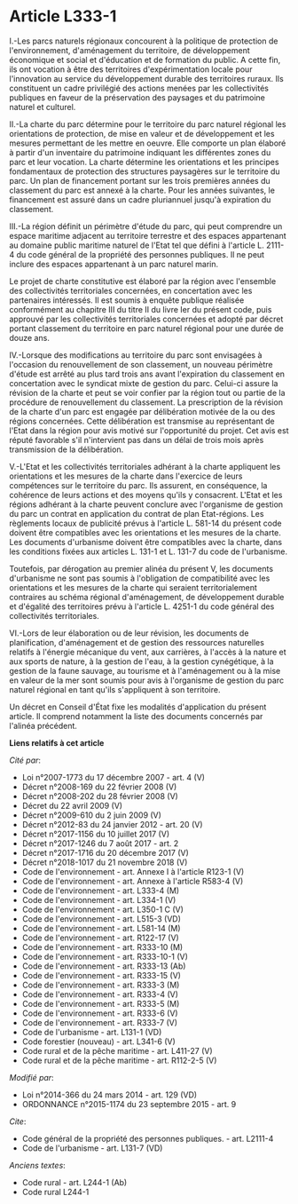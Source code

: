 # Article L333-1

I.-Les parcs naturels régionaux concourent à la politique de protection de l'environnement, d'aménagement du territoire, de
développement économique et social et d'éducation et de formation du public. A cette fin, ils ont vocation à être des
territoires d'expérimentation locale pour l'innovation au service du développement durable des territoires ruraux. Ils
constituent un cadre privilégié des actions menées par les collectivités publiques en faveur de la préservation des paysages
et du patrimoine naturel et culturel. 

II.-La charte du parc détermine pour le territoire du parc naturel régional les orientations de protection, de mise en valeur
et de développement et les mesures permettant de les mettre en oeuvre. Elle comporte un plan élaboré à partir d'un inventaire
du patrimoine indiquant les différentes zones du parc et leur vocation. La charte détermine les orientations et les principes
fondamentaux de protection des structures paysagères sur le territoire du parc. Un plan de financement portant sur les trois
premières années du classement du parc est annexé à la charte. Pour les années suivantes, le financement est assuré dans un
cadre pluriannuel jusqu'à expiration du classement. 

III.-La région définit un périmètre d'étude du parc, qui peut comprendre un espace maritime adjacent au territoire terrestre
et des espaces appartenant au domaine public maritime naturel de l'Etat tel que défini à l'article L. 2111-4 du code général
de la propriété des personnes publiques. Il ne peut inclure des espaces appartenant à un parc naturel marin. 

Le projet de charte constitutive est élaboré par la région avec l'ensemble des collectivités territoriales concernées, en
concertation avec les partenaires intéressés. Il est soumis à enquête publique réalisée conformément au chapitre III du titre
II du livre Ier du présent code, puis approuvé par les collectivités territoriales concernées et adopté par décret portant
classement du territoire en parc naturel régional pour une durée de douze ans. 

IV.-Lorsque des modifications au territoire du parc sont envisagées à l'occasion du renouvellement de son classement, un
nouveau périmètre d'étude est arrêté au plus tard trois ans avant l'expiration du classement en concertation avec le syndicat
mixte de gestion du parc. Celui-ci assure la révision de la charte et peut se voir confier par la région tout ou partie de la
procédure de renouvellement du classement. La prescription de la révision de la charte d'un parc est engagée par délibération
motivée de la ou des régions concernées. Cette délibération est transmise au représentant de l'Etat dans la région pour avis
motivé sur l'opportunité du projet. Cet avis est réputé favorable s'il n'intervient pas dans un délai de trois mois après
transmission de la délibération. 

V.-L'Etat et les collectivités territoriales adhérant à la charte appliquent les orientations et les mesures de la charte
dans l'exercice de leurs compétences sur le territoire du parc. Ils assurent, en conséquence, la cohérence de leurs actions
et des moyens qu'ils y consacrent. L'Etat et les régions adhérant à la charte peuvent conclure avec l'organisme de gestion du
parc un contrat en application du contrat de plan Etat-régions. Les règlements locaux de publicité prévus à l'article L.
581-14 du présent code doivent être compatibles avec les orientations et les mesures de la charte. Les documents d'urbanisme
doivent être compatibles avec la charte, dans les conditions fixées aux articles L. 131-1 et L. 131-7 du code de
l'urbanisme. 

Toutefois, par dérogation au premier alinéa du présent V, les documents d'urbanisme ne sont pas soumis à l'obligation de
compatibilité avec les orientations et les mesures de la charte qui seraient territorialement contraires au schéma régional
d'aménagement, de développement durable et d'égalité des territoires prévu à l'article L. 4251-1 du code général des
collectivités territoriales. 

VI.-Lors de leur élaboration ou de leur révision, les documents de planification, d'aménagement et de gestion des ressources
naturelles relatifs à l'énergie mécanique du vent, aux carrières, à l'accès à la nature et aux sports de nature, à la gestion
de l'eau, à la gestion cynégétique, à la gestion de la faune sauvage, au tourisme et à l'aménagement ou à la mise en valeur
de la mer sont soumis pour avis à l'organisme de gestion du parc naturel régional en tant qu'ils s'appliquent à son
territoire. 

Un décret en Conseil d'État fixe les modalités d'application du présent article. Il comprend notamment la liste des documents
concernés par l'alinéa précédent.

**Liens relatifs à cet article**

_Cité par_:

  - Loi n°2007-1773 du 17 décembre 2007 - art. 4 (V)
  - Décret n°2008-169 du 22 février 2008 (V)
  - Décret n°2008-202 du 28 février 2008 (V)
  - Décret du 22 avril 2009 (V)
  - Décret n°2009-610 du 2 juin 2009 (V)
  - Décret n°2012-83 du 24 janvier 2012 - art. 20 (V)
  - Décret n°2017-1156 du 10 juillet 2017 (V)
  - Décret n°2017-1246 du 7 août 2017 - art. 2
  - Décret n°2017-1716 du 20 décembre 2017 (V)
  - Décret n°2018-1017 du 21 novembre 2018 (V)
  - Code de l'environnement - art. Annexe I à l'article R123-1 (V)
  - Code de l'environnement - art. Annexe à l'article R583-4 (V)
  - Code de l'environnement - art. L333-4 (M)
  - Code de l'environnement - art. L334-1 (V)
  - Code de l'environnement - art. L350-1 C (V)
  - Code de l'environnement - art. L515-3 (VD)
  - Code de l'environnement - art. L581-14 (M)
  - Code de l'environnement - art. R122-17 (V)
  - Code de l'environnement - art. R333-10 (M)
  - Code de l'environnement - art. R333-10-1 (V)
  - Code de l'environnement - art. R333-13 (Ab)
  - Code de l'environnement - art. R333-15 (V)
  - Code de l'environnement - art. R333-3 (M)
  - Code de l'environnement - art. R333-4 (V)
  - Code de l'environnement - art. R333-5 (M)
  - Code de l'environnement - art. R333-6 (V)
  - Code de l'environnement - art. R333-7 (V)
  - Code de l'urbanisme - art. L131-1 (VD)
  - Code forestier (nouveau) - art. L341-6 (V)
  - Code rural et de la pêche maritime - art. L411-27 (V)
  - Code rural et de la pêche maritime - art. R112-2-5 (V)

_Modifié par_:

  - Loi n°2014-366 du 24 mars 2014 - art. 129 (VD)
  - ORDONNANCE n°2015-1174 du 23 septembre 2015 - art. 9

_Cite_:

  - Code général de la propriété des personnes publiques. - art. L2111-4
  - Code de l'urbanisme - art. L131-7 (VD)

_Anciens textes_:

  - Code rural - art. L244-1 (Ab)
  - Code rural L244-1
